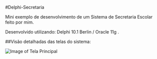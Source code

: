 #Delphi-Secretaria

Mini exemplo de desenvolvimento de um Sistema de Secretaria Escolar feito por mim. 

Desenvolvido utilizando: Delphi 10.1 Berlin / Oracle 11g .

##Visão detalhadas das telas do sistema:

![Image of Tela Principal](https://github.com/andrebianco/Delphi-Secretaria/blob/master/PRINTS/PRINT_TELA_PRINCIPAL.png)

